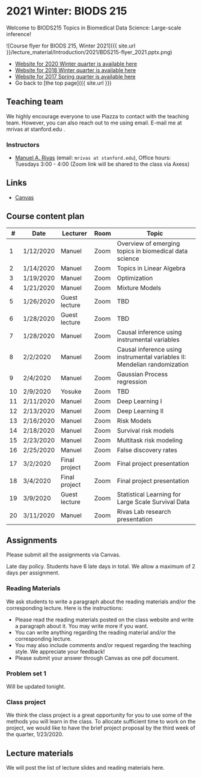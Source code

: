 # 2021 Winter: BIODS 215

Welcome to BIODS215 Topics in Biomedical Data Science: Large-scale inference!

![Course flyer for BIODS 215, Winter 2021]({{ site.url }}/lecture_material/Introduction/2021/BDS215-flyer_2021.pptx.png)

- [Website for 2020 Winter quarter is available here](2020.md)
- [Website for 2018 Winter quarter is available here](2018.md)
- [Website for 2017 Spring quarter is available here](2017.md)
- Go back to [the top page]({{ site.url }})

## Teaching team

We highly encourage everyone to use Piazza to contact with the teaching team.
However, you can also reach out to me using email.
E-mail me at mrivas at stanford.edu .

### Instructors

- [Manuel A. Rivas](http://rivaslab.stanford.edu) (email: `mrivas at stanford.edu`), Office hours: Tuesdays 3:00 - 4:00 (Zoom link will be shared to the class via Axess)

## Links

- [Canvas](https://canvas.stanford.edu/courses/129273)

## Course content plan

| #  | Date      | Lecturer      | Room     | Topic                                                                     |
|----|-----------|---------------|----------|---------------------------------------------------------------------------|
| 1  | 1/12/2020  | Manuel        | Zoom | Overview of emerging topics in biomedical data science                    |
| 2  | 1/14/2020  | Manuel        | Zoom | Topics in Linear Algebra                                                  |
| 3  | 1/19/2020 | Manuel        | Zoom | Optimization                                                              |
| 4  | 1/21/2020 | Manuel        | Zoom | Mixture Models                                                            |
| 5  | 1/26/2020 | Guest lecture | Zoom | TBD				                                            |
| 6  | 1/28/2020 | Guest lecture | Zoom | TBD                                		                            |
| 7  | 1/28/2020 | Manuel        | Zoom | Causal inference using instrumental variables                             |
| 8  | 2/2/2020 | Manuel        | Zoom | Causal inference using instrumental variables II: Mendelian randomization |
| 9  | 2/4/2020  | Manuel        | Zoom | Gaussian Process regression                                               |
| 10 | 2/9/2020  | Yosuke        | Zoom | TBD      	              		                                        |
| 11 | 2/11/2020 | Manuel         | Zoom | Deep Learning I                                                          |
| 12 | 2/13/2020 | Manuel         | Zoom  | Deep Learning II                                                        |
| 13 | 2/16/2020 | Manuel        | Zoom | Risk Models                                                               |
| 14 | 2/18/2020 | Manuel        | Zoom | Survival risk models                                                      |
| 15 | 2/23/2020 | Manuel        | Zoom | Multitask risk modeling                                                   |
| 16 | 2/25/2020 | Manuel       | Zoom | False discovery rates                                                      |
| 17 | 3/2/2020  | Final project | Zoom | Final project presentation                                                |
| 18 | 3/4/2020  | Final project | Zoom | Final project presentation                                                |
| 19 | 3/9/2020 | Guest lecture         | Zoom | Statistical Learning for Large Scale Survival Data                 |
| 20 | 3/11/2020 | Manuel        | Zoom | Rivas Lab research presentation                                       |

## Assignments

Please submit all the assignments via Canvas.

Late day policy. Students have 6 late days in total. We allow a maximum of 2 days per assignment.

### Reading Materials

We ask students to write a paragraph about the reading materials and/or the corresponding lecture. Here is the instructions:

- Please read the reading materials posted on the class website and write a paragraph about it. You may write more if you want.
- You can write anything regarding the reading material and/or the corresponding lecture.
- You may also include comments and/or request regarding the teaching style. We appreciate your feedback!
- Please submit your answer through Canvas as one pdf document.

### Problem set 1

Will be updated tonight.


### Class project

We think the class project is a great opportunity for you to use some of the methods you will learn in the class. To allocate sufficient time to work on the project, we would like to have the brief project proposal by the third week of the quarter, 1/23/2020.

## Lecture materials

We will post the list of lecture slides and reading materials here.

